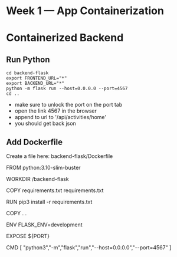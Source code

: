 # Week 1 — App Containerization

# Containerized Backend

## Run Python

```
cd backend-flask
export FRONTEND_URL="*"
export BACKEND_URL="*"
python -m flask run --host=0.0.0.0 --port=4567
cd ..
```

- make sure to unlock the port on the port tab
- open the link 4567 in the browser
- append to url to '/api/activities/home'
- you should get back json

## Add Dockerfile
Create a file here: backend-flask/Dockerfile

FROM python:3.10-slim-buster

WORKDIR /backend-flask

COPY requirements.txt requirements.txt

RUN pip3 install -r requirements.txt

COPY . .

ENV FLASK_ENV=development

EXPOSE ${PORT}

CMD [ "python3","-m","flask","run","--host=0.0.0.0","--port=4567" ]

